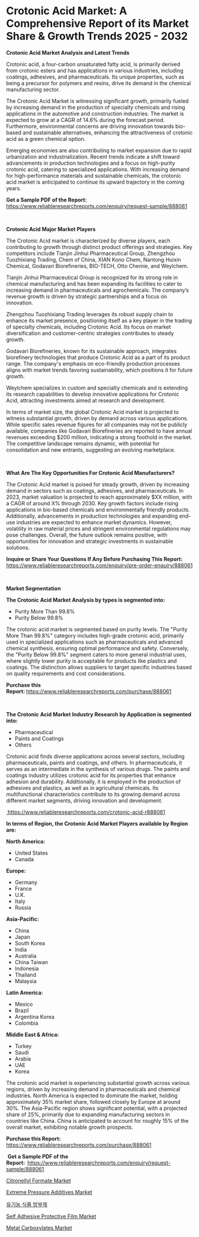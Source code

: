 <p><h1>Crotonic Acid Market: A Comprehensive Report of its Market Share & Growth Trends 2025 - 2032</h1></p><p><strong>Crotonic Acid Market Analysis and Latest Trends</strong></p>
<p><p>Crotonic acid, a four-carbon unsaturated fatty acid, is primarily derived from crotonic esters and has applications in various industries, including coatings, adhesives, and pharmaceuticals. Its unique properties, such as being a precursor for polymers and resins, drive its demand in the chemical manufacturing sector.</p><p>The Crotonic Acid Market is witnessing significant growth, primarily fueled by increasing demand in the production of specialty chemicals and rising applications in the automotive and construction industries. The market is expected to grow at a CAGR of 14.6% during the forecast period. Furthermore, environmental concerns are driving innovation towards bio-based and sustainable alternatives, enhancing the attractiveness of crotonic acid as a green chemical option.</p><p>Emerging economies are also contributing to market expansion due to rapid urbanization and industrialization. Recent trends indicate a shift toward advancements in production technologies and a focus on high-purity crotonic acid, catering to specialized applications. With increasing demand for high-performance materials and sustainable chemicals, the crotonic acid market is anticipated to continue its upward trajectory in the coming years.</p></p>
<p><strong>Get a Sample PDF of the Report:&nbsp;</strong> <a href="https://www.reliableresearchreports.com/enquiry/request-sample/888061?utm_campaign=40&utm_medium=2&utm_source=Github&utm_content=ia&utm_term=01042025&utm_id=crotonic-acid">https://www.reliableresearchreports.com/enquiry/request-sample/888061</a></p>
<p>&nbsp;</p>
<p><strong>Crotonic Acid Major Market Players</strong></p>
<p><p>The Crotonic Acid market is characterized by diverse players, each contributing to growth through distinct product offerings and strategies. Key competitors include Tianjin Jinhui Pharmaceutical Group, Zhengzhou Tuozhixiang Trading, Chem of China, XIAN Kono Chem, Nantong Huixin Chemical, Godavari Biorefineries, BIO-TECH, Otto Chemie, and Weylchem.</p><p>Tianjin Jinhui Pharmaceutical Group is recognized for its strong role in chemical manufacturing and has been expanding its facilities to cater to increasing demand in pharmaceuticals and agrochemicals. The company’s revenue growth is driven by strategic partnerships and a focus on innovation.</p><p>Zhengzhou Tuozhixiang Trading leverages its robust supply chain to enhance its market presence, positioning itself as a key player in the trading of specialty chemicals, including Crotonic Acid. Its focus on market diversification and customer-centric strategies contributes to steady growth.</p><p>Godavari Biorefineries, known for its sustainable approach, integrates biorefinery technologies that produce Crotonic Acid as a part of its product range. The company's emphasis on eco-friendly production processes aligns with market trends favoring sustainability, which positions it for future growth.</p><p>Weylchem specializes in custom and specialty chemicals and is extending its research capabilities to develop innovative applications for Crotonic Acid, attracting investments aimed at research and development.</p><p>In terms of market size, the global Crotonic Acid market is projected to witness substantial growth, driven by demand across various applications. While specific sales revenue figures for all companies may not be publicly available, companies like Godavari Biorefineries are reported to have annual revenues exceeding $200 million, indicating a strong foothold in the market. The competitive landscape remains dynamic, with potential for consolidation and new entrants, suggesting an evolving marketplace.</p></p>
<p>&nbsp;</p>
<p><strong>What Are The Key Opportunities For Crotonic Acid Manufacturers?</strong></p>
<p><p>The Crotonic Acid market is poised for steady growth, driven by increasing demand in sectors such as coatings, adhesives, and pharmaceuticals. In 2023, market valuation is projected to reach approximately $XX million, with a CAGR of around X% through 2030. Key growth factors include rising applications in bio-based chemicals and environmentally friendly products. Additionally, advancements in production technologies and expanding end-use industries are expected to enhance market dynamics. However, volatility in raw material prices and stringent environmental regulations may pose challenges. Overall, the future outlook remains positive, with opportunities for innovation and strategic investments in sustainable solutions.</p></p>
<p><strong>Inquire or Share Your Questions If Any Before Purchasing This Report:</strong> <a href="https://www.reliableresearchreports.com/enquiry/pre-order-enquiry/888061?utm_campaign=40&utm_medium=2&utm_source=Github&utm_content=ia&utm_term=01042025&utm_id=crotonic-acid">https://www.reliableresearchreports.com/enquiry/pre-order-enquiry/888061</a></p>
<p>&nbsp;</p>
<p><strong>Market Segmentation</strong></p>
<p><strong>The Crotonic Acid Market Analysis by types is segmented into:</strong></p>
<p><ul><li>Purity More Than 99.8%</li><li>Purity Below 99.8%</li></ul></p>
<p><p>The crotonic acid market is segmented based on purity levels. The "Purity More Than 99.8%" category includes high-grade crotonic acid, primarily used in specialized applications such as pharmaceuticals and advanced chemical synthesis, ensuring optimal performance and safety. Conversely, the "Purity Below 99.8%" segment caters to more general industrial uses, where slightly lower purity is acceptable for products like plastics and coatings. The distinction allows suppliers to target specific industries based on quality requirements and cost considerations.</p></p>
<p><strong>Purchase this Report:&nbsp;</strong><a href="https://www.reliableresearchreports.com/purchase/888061?utm_campaign=40&utm_medium=2&utm_source=Github&utm_content=ia&utm_term=01042025&utm_id=crotonic-acid">https://www.reliableresearchreports.com/purchase/888061</a></p>
<p>&nbsp;</p>
<p><strong>The Crotonic Acid Market Industry Research by Application is segmented into:</strong></p>
<p><ul><li>Pharmaceutical</li><li>Paints and Coatings</li><li>Others</li></ul></p>
<p><p>Crotonic acid finds diverse applications across several sectors, including pharmaceuticals, paints and coatings, and others. In pharmaceuticals, it serves as an intermediate in the synthesis of various drugs. The paints and coatings industry utilizes crotonic acid for its properties that enhance adhesion and durability. Additionally, it is employed in the production of adhesives and plastics, as well as in agricultural chemicals. Its multifunctional characteristics contribute to its growing demand across different market segments, driving innovation and development.</p></p>
<p><a href="https://www.reliableresearchreports.com/crotonic-acid-r888061?utm_campaign=40&utm_medium=2&utm_source=Github&utm_content=ia&utm_term=01042025&utm_id=crotonic-acid">&nbsp;https://www.reliableresearchreports.com/crotonic-acid-r888061</a></p>
<p><strong>In terms of Region, the Crotonic Acid Market Players available by Region are:</strong></p>
<p>
    <p> <strong> North America: </strong>
        <ul>
            <li>United States</li>
            <li>Canada</li>
        </ul>
        </p> 
    <p> <strong> Europe: </strong>
        <ul>
            <li>Germany</li>
            <li>France</li>
            <li>U.K.</li>
            <li>Italy</li>
            <li>Russia</li>
        </ul>
        </p> 
    <p> <strong> Asia-Pacific: </strong>
        <ul>
            <li>China</li>
            <li>Japan</li>
            <li>South Korea</li>
            <li>India</li>
            <li>Australia</li>
            <li>China Taiwan</li>
            <li>Indonesia</li>
            <li>Thailand</li>
            <li>Malaysia</li>
        </ul>
        </p> 
    <p> <strong> Latin America: </strong>
        <ul>
            <li>Mexico</li>
            <li>Brazil</li>
            <li>Argentina Korea</li>
            <li>Colombia</li>
        </ul>
        </p> 
    <p> <strong> Middle East & Africa: </strong>
        <ul>
            <li>Turkey</li>
            <li>Saudi</li>
            <li>Arabia</li>
            <li>UAE</li>
            <li>Korea</li>
        </ul>
    </p>
    </p>
<p><p>The crotonic acid market is experiencing substantial growth across various regions, driven by increasing demand in pharmaceuticals and chemical industries. North America is expected to dominate the market, holding approximately 35% market share, followed closely by Europe at around 30%. The Asia-Pacific region shows significant potential, with a projected share of 25%, primarily due to expanding manufacturing sectors in countries like China. China is anticipated to account for roughly 15% of the overall market, exhibiting notable growth prospects.</p></p>
<p><strong>Purchase this Report: </strong><a href="https://www.reliableresearchreports.com/purchase/888061?utm_campaign=40&utm_medium=2&utm_source=Github&utm_content=ia&utm_term=01042025&utm_id=crotonic-acid">https://www.reliableresearchreports.com/purchase/888061</a></p>
<p>&nbsp;<strong>Get a Sample PDF of the Report:&nbsp;&nbsp;</strong><a href="https://www.reliableresearchreports.com/enquiry/request-sample/888061?utm_campaign=40&utm_medium=2&utm_source=Github&utm_content=ia&utm_term=01042025&utm_id=crotonic-acid">https://www.reliableresearchreports.com/enquiry/request-sample/888061</a></p>
<p><strong></strong></p>
<p><p><a href="https://github.com/cordaysamaya/Market-Research-Report-List-1/blob/main/citronellyl-formate-market.md?utm_campaign=40&utm_medium=2&utm_source=Github&utm_content=ia&utm_term=01042025&utm_id=crotonic-acid">Citronellyl Formate Market</a></p><p><a href="https://github.com/muoioconzej8/Market-Research-Report-List-1/blob/main/extreme-pressure-additives-market.md?utm_campaign=40&utm_medium=2&utm_source=Github&utm_content=ia&utm_term=01042025&utm_id=crotonic-acid">Extreme Pressure Additives Market</a></p><p><a href="https://github.com/sougarounis/Market-Research-Report-List-7/blob/main/853263351353.md?utm_campaign=40&utm_medium=2&utm_source=Github&utm_content=ia&utm_term=01042025&utm_id=crotonic-acid">유기농 식품 방부제</a></p><p><a href="https://github.com/botocniveda/Market-Research-Report-List-1/blob/main/self-adhesive-protective-film-market.md?utm_campaign=40&utm_medium=2&utm_source=Github&utm_content=ia&utm_term=01042025&utm_id=crotonic-acid">Self Adhesive Protective Film Market</a></p><p><a href="https://github.com/obajimlaweh59/Market-Research-Report-List-1/blob/main/metal-carboxylates-market.md?utm_campaign=40&utm_medium=2&utm_source=Github&utm_content=ia&utm_term=01042025&utm_id=crotonic-acid">Metal Carboxylates Market</a></p></p>